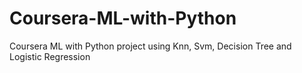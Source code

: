 # Coursera-ML-with-Python
Coursera ML with Python project using Knn, Svm, Decision Tree and Logistic Regression
